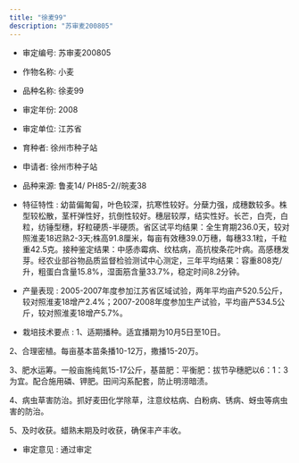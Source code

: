 ```yaml
---
title: "徐麦99"
description: "苏审麦200805"
---
```

* 审定编号:  苏审麦200805

*  作物名称:  小麦

*  品种名称:  徐麦99

*  审定年份:  2008

*  审定单位:  江苏省

* 育种者:  徐州市种子站

*  申请者:  徐州市种子站

*  品种来源:  鲁麦14/ PH85-2//皖麦38

*  特征特性 : 
幼苗偏匍匐，叶色较深，抗寒性较好。分蘖力强，成穗数较多。株型较松散，茎杆弹性好，抗倒性较好。穗层较厚，结实性好。长芒，白壳，白粒，纺锤型穗，籽粒硬质-半硬质。省区试平均结果：全生育期236.0天，较对照淮麦18迟熟2-3天;株高91.8厘米，每亩有效穗39.0万穗，每穗33.1粒，千粒重42.5克。接种鉴定结果：中感赤霉病、纹枯病，高抗梭条花叶病。高感穗发芽。经农业部谷物品质监督检验测试中心测定，三年平均结果：容重808克/升，粗蛋白含量15.8%，湿面筋含量33.7%，稳定时间8.2分钟。
 
*  产量表现 : 
2005-2007年度参加江苏省区域试验，两年平均亩产520.5公斤，较对照淮麦18增产2.4%；2007-2008年度参加生产试验，平均亩产534.5公斤，较对照淮麦18增产5.7%。

*  栽培技术要点 : 
1、适期播种。适宜播期为10月5日至10日。
2、合理密植。每亩基本苗条播10-12万，撒播15-20万。
3、肥水运筹。一般亩施纯氮15-17公斤，基苗肥：平衡肥：拔节孕穗肥以6：1：3为宜。配合施用磷、钾肥。田间沟系配套，防止明涝暗渍。
4、病虫草害防治。抓好麦田化学除草，注意纹枯病、白粉病、锈病、蚜虫等病虫害的防治。
5、及时收获。蜡熟末期及时收获，确保丰产丰收。


*  审定意见 : 
通过审定
